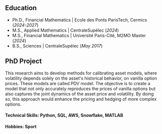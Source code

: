 ## Education
- Ph.D., Financial Mathematics | Ecole des Ponts ParisTech, Cermics (_2024-2027_)								       		
- M.S., Applied Mathematics	| CentraleSupélec (_2024_)	 			        		
- M.S., Financial Mathematics	| Université Paris-Cité, M2MO Master (_2024_)	 		
-  B.S., Sciences | CentraleSupélec (_May 2017_)

## PhD Project
This research aims to develop methods for calibrating asset models, where volatility depends solely on the asset's historical behavior, on vanilla option prices. These models are called PDV model. The objective is to create a model that not only accurately reproduces the prices of vanilla options but also captures the joint dynamics of the asset price and volatility. By doing so, this approach would enhance the pricing and hedging of more complex options.


#### Technical Skills: Python, SQL, AWS, Snowflake, MATLAB

#### Hobbies: Sport
